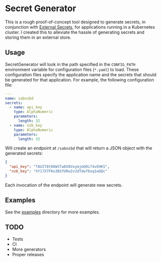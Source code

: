 # Secret Generator

This is a rough proof-of-concept tool designed to generate secrets, in conjunction with [External Secrets](https://external-secrets.io), for applications running in a Kubernetes cluster. I created this to alleviate the hassle of generating secrets and storing them in an external store.

## Usage

SecretGenerator will look in the path specified in the `CONFIG_PATH` environment variable for configuration files (`*.yaml`) to load. These configuration files specify the application name and the secrets that should be generated for that application. For example, the following configuration file:

```yaml
---
name: sabnzbd
secrets:
  - name: api_key
    type: AlphaNumeric
    parameters:
      length: 32
  - name: nzb_key
    type: AlphaNumeric
    parameters:
      length: 32
```

Will create an endpoint at `/sabnzbd` that will return a JSON object with the generated secrets:

```json
{
  "api_key": "TAUIT8t06W3fwDX0VoymjmQ0i74vEHKS",
  "nzb_key": "XY17X7FKo3BSfURw2v2dTdwf6oq1wQQc"
}
```

Each invocation of the endpoint will generate new secrets.

## Examples

See the [examples](./examples) directory for more examples.

## TODO

- Tests
- CI
- More generators
- Proper releases
